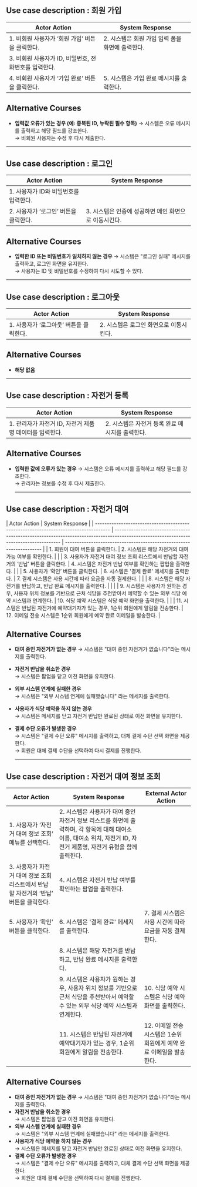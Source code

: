 ## Use case description : 회원 가입

| Actor Action                                          | System Response                                  |
| ----------------------------------------------------- | ------------------------------------------------ |
| 1. 비회원 사용자가 ‘회원 가입’ 버튼을 클릭한다.       | 2. 시스템은 회원 가입 입력 폼을 화면에 출력한다. |
| 3. 비회원 사용자가 ID, 비밀번호, 전화번호를 입력한다. |                                                  |
| 4. 비회원 사용자가 ‘가입 완료’ 버튼을 클릭한다.       | 5. 시스템은 가입 완료 메시지를 출력한다.         |

## Alternative Courses

- **입력값 오류가 있는 경우 (예: 중복된 ID, 누락된 필수 항목)**
  → 시스템은 오류 메시지를 출력하고 해당 필드를 강조한다.  
  → 비회원 사용자는 수정 후 다시 제출한다.

---

## Use case description : 로그인

| Actor Action                          | System Response                                       |
| ------------------------------------- | ----------------------------------------------------- |
| 1. 사용자가 ID와 비밀번호를 입력한다. |                                                       |
| 2. 사용자가 ‘로그인’ 버튼을 클릭한다. | 3. 시스템은 인증에 성공하면 메인 화면으로 이동시킨다. |

## Alternative Courses

- **입력한 ID 또는 비밀번호가 일치하지 않는 경우**
  → 시스템은 "로그인 실패" 메시지를 출력하고, 로그인 화면을 유지한다.  
  → 사용자는 ID 및 비밀번호를 수정하여 다시 시도할 수 있다.

---

## Use case description : 로그아웃

| Actor Action                            | System Response                         |
| --------------------------------------- | --------------------------------------- |
| 1. 사용자가 ‘로그아웃’ 버튼을 클릭한다. | 2. 시스템은 로그인 화면으로 이동시킨다. |

## Alternative Courses

- **해당 없음**

---

## Use case description : 자전거 등록

| Actor Action                                            | System Response                                 |
| ------------------------------------------------------- | ----------------------------------------------- |
| 1. 관리자가 자전거 ID, 자전거 제품명 데이터를 입력한다. | 2. 시스템은 자전거 등록 완료 메시지를 출력한다. |

## Alternative Courses

- **입력한 값에 오류가 있는 경우**
  → 시스템은 오류 메시지를 출력하고 해당 필드를 강조한다.  
  → 관리자는 정보를 수정 후 다시 제출한다.

  ***

## Use case description : 자전거 대여

| Actor Action                                                                         | System Response                                                                                                                       |
| ------------------------------------------------------------------------------------ | ------------------------------------------------------------------------------------------------------------------------------------- | -------------------------------------------------------------------- |
| 1. 회원이 대여 버튼을 클릭한다.                                                      | 2. 시스템은 해당 자전거의 대여 가능 여부를 확인한다.                                                                                  |                                                                      |
| 3. 사용자가 자전거 대여 정보 조회 리스트에서 반납할 자전거의 ‘반납’ 버튼을 클릭한다. | 4. 시스템은 자전거 반납 여부를 확인하는 팝업을 출력한다.                                                                              |                                                                      |
| 5. 사용자가 ‘확인’ 버튼을 클릭한다.                                                  | 6. 시스템은 '결제 완료' 메세지를 출력한다.                                                                                            | 7. 결제 시스템은 사용 시간에 따라 요금을 자동 결제한다.              |
|                                                                                      | 8. 시스템은 해당 자전거를 반납하고, 반납 완료 메시지를 출력한다.                                                                      |                                                                      |
|                                                                                      | 9. 시스템은 사용자가 원하는 경우, 사용자 위치 정보를 기반으로 근처 식당을 추천받아서 예약할 수 있는 외부 식당 예약 시스템과 연계한다. | 10. 식당 예약 시스템은 식당 예약 화면을 출력한다.                    |
|                                                                                      | 11. 시스템은 반납된 자전거에 예약대기자가 있는 경우, 1순위 회원에게 알림을 전송한다.                                                  | 12. 이메일 전송 시스템은 1순위 회원에게 예약 완료 이메일을 발송한다. |

## Alternative Courses

- **대여 중인 자전거가 없는 경우**
  → 시스템은 "대여 중인 자전거가 없습니다"라는 메시지를 출력한다.
- **자전거 반납을 취소한 경우**  
  → 시스템은 팝업을 닫고 이전 화면을 유지한다.
- **외부 시스템 연계에 실패한 경우**  
  → 시스템은 "외부 시스템 연계에 실패했습니다" 라는 메세지를 출력한다.
- **사용자가 식당 예약을 하지 않는 경우**  
  → 시스템은 메세지를 닫고 자전거 반납만 완료된 상태로 이전 화면을 유지한다.
- **결제 수단 오류가 발생한 경우**  
  → 시스템은 "결제 수단 오류" 메시지를 출력하고, 대체 결제 수단 선택 화면을 제공한다.  
  → 회원은 대체 결제 수단을 선택하여 다시 결제를 진행한다.

  ***

## Use case description : 자전거 대여 정보 조회

| Actor Action                                                                         | System Response                                                                                                                                                      | External Actor Action                                                |
| ------------------------------------------------------------------------------------ | -------------------------------------------------------------------------------------------------------------------------------------------------------------------- | -------------------------------------------------------------------- |
| 1. 사용자가 ‘자전거 대여 정보 조회’ 메뉴를 선택한다.                                 | 2. 시스템은 사용자가 대여 중인 자전거 정보 리스트를 화면에 출력하며, 각 항목에 대해 대여소 이름, 대여소 위치, 자전거 ID, 자전거 제품명, 자전거 유형을 함께 출력한다. |                                                                      |
| 3. 사용자가 자전거 대여 정보 조회 리스트에서 반납할 자전거의 ‘반납’ 버튼을 클릭한다. | 4. 시스템은 자전거 반납 여부를 확인하는 팝업을 출력한다.                                                                                                             |                                                                      |
| 5. 사용자가 ‘확인’ 버튼을 클릭한다.                                                  | 6. 시스템은 '결제 완료' 메세지를 출력한다.                                                                                                                           | 7. 결제 시스템은 사용 시간에 따라 요금을 자동 결제한다.              |
|                                                                                      | 8. 시스템은 해당 자전거를 반납하고, 반납 완료 메시지를 출력한다.                                                                                                     |                                                                      |
|                                                                                      | 9. 시스템은 사용자가 원하는 경우, 사용자 위치 정보를 기반으로 근처 식당을 추천받아서 예약할 수 있는 외부 식당 예약 시스템과 연계한다.                                | 10. 식당 예약 시스템은 식당 예약 화면을 출력한다.                    |
|                                                                                      | 11. 시스템은 반납된 자전거에 예약대기자가 있는 경우, 1순위 회원에게 알림을 전송한다.                                                                                 | 12. 이메일 전송 시스템은 1순위 회원에게 예약 완료 이메일을 발송한다. |

## Alternative Courses

- **대여 중인 자전거가 없는 경우**
  → 시스템은 "대여 중인 자전거가 없습니다"라는 메시지를 출력한다.
- **자전거 반납을 취소한 경우**  
  → 시스템은 팝업을 닫고 이전 화면을 유지한다.
- **외부 시스템 연계에 실패한 경우**  
  → 시스템은 "외부 시스템 연계에 실패했습니다" 라는 메세지를 출력한다.
- **사용자가 식당 예약을 하지 않는 경우**  
  → 시스템은 메세지를 닫고 자전거 반납만 완료된 상태로 이전 화면을 유지한다.
- **결제 수단 오류가 발생한 경우**  
  → 시스템은 "결제 수단 오류" 메시지를 출력하고, 대체 결제 수단 선택 화면을 제공한다.  
  → 회원은 대체 결제 수단을 선택하여 다시 결제를 진행한다.
